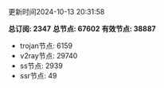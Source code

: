 更新时间2024-10-13 20:31:58

**总订阅: 2347**
**总节点: 67602**
**有效节点: 38887**
- trojan节点: 6159
- v2ray节点: 29740
- ss节点: 2939
- ssr节点: 49
